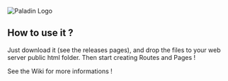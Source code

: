 ![Paladin Logo](http://image.noelshack.com/fichiers/2015/22/1432561702-logo.png)

## How to use it ?
Just download it (see the releases pages), and drop the files to your web server public html folder.
Then start creating Routes and Pages !

See the Wiki for more informations !
